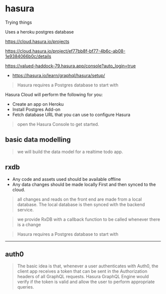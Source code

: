 # hasura

Trying things

Uses a heroku postgres database

https://cloud.hasura.io/projects

https://cloud.hasura.io/project/ef77bb8f-bf77-4b6c-ab08-1e9384066b0c/details

https://valued-haddock-79.hasura.app/console?auto_login=true


* https://hasura.io/learn/graphql/hasura/setup/

> Hasura requires a Postgres database to start with

Hasura Cloud will perform the following for you:

* Create an app on Heroku
* Install Postgres Add-on
* Fetch database URL that you can use to configure Hasura

> open the Hasura Console to get started.


## basic data modelling
> we will build the data model for a realtime todo app.

## rxdb
* Any code and assets used should be available offline
* Any data changes should be made locally First and then synced to the cloud.

> all changes and reads on the front end are made from a local database. The local database is then synced with the backend service.

>  we provide RxDB with a callback function to be called whenever there is a change 

> Hasura requires a Postgres database to start with

-----------------------------------
## auth0
> The basic idea is that, whenever a user authenticates with Auth0, the client app receives a token that can be sent in the Authorization headers of all GraphQL requests. Hasura GraphQL Engine would verify if the token is valid and allow the user to perform appropriate queries.






